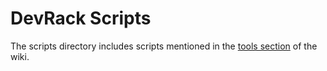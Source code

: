 # DevRack Scripts

The scripts directory includes scripts mentioned in the [tools section](https://wiki.adamzvolanek.com/en/tools#user-scripts) of the wiki.
